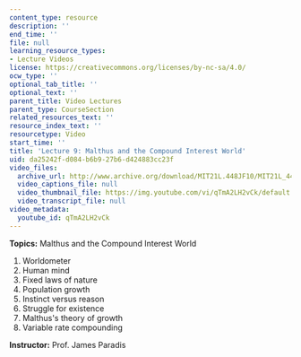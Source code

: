 ```yaml
---
content_type: resource
description: ''
end_time: ''
file: null
learning_resource_types:
- Lecture Videos
license: https://creativecommons.org/licenses/by-nc-sa/4.0/
ocw_type: ''
optional_tab_title: ''
optional_text: ''
parent_title: Video Lectures
parent_type: CourseSection
related_resources_text: ''
resource_index_text: ''
resourcetype: Video
start_time: ''
title: 'Lecture 9: Malthus and the Compound Interest World'
uid: da25242f-d084-b6b9-27b6-d424883cc23f
video_files:
  archive_url: http://www.archive.org/download/MIT21L.448JF10/MIT21L_448JF10_lec09_300k.mp4
  video_captions_file: null
  video_thumbnail_file: https://img.youtube.com/vi/qTmA2LH2vCk/default.jpg
  video_transcript_file: null
video_metadata:
  youtube_id: qTmA2LH2vCk
---
```


**Topics:** Malthus and the Compound Interest World

1.  Worldometer
2.  Human mind
3.  Fixed laws of nature
4.  Population growth
5.  Instinct versus reason
6.  Struggle for existence
7.  Malthus's theory of growth
8.  Variable rate compounding

**Instructor:** Prof. James Paradis

